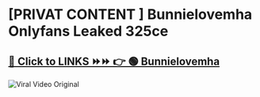 
 # [PRIVAT CONTENT ] Bunnielovemha Onlyfans Leaked 325ce

## <h2><a href="https://clipsfans.com/Bunnielovemha&ref=git">🔗 Click to LINKS ⏩⏩ 👉 🟢 Bunnielovemha </a></h2>

<a href="https://clipsfans.com/Bunnielovemha&ref=git" rel="nofollow" data-target="animated-image.originalLink"><img src="https://i.ibb.co.com/xMMVF88/686577567.gif" alt="Viral Video Original" style="max-width: 100%; display: inline-block;" data-target="animated-image.originalImage"></a>

